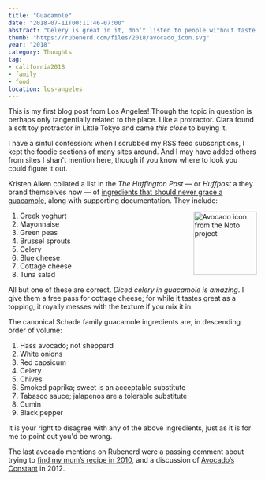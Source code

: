 ```yaml
---
title: "Guacamole"
date: "2018-07-11T00:11:46-07:00"
abstract: "Celery is great in it, don’t listen to people without taste."
thumb: "https://rubenerd.com/files/2018/avocado_icon.svg"
year: "2018"
category: Thoughts
tag:
- california2018
- family
- food
location: los-angeles
---
```

This is my first blog post from Los Angeles! Though the topic in question is perhaps only tangentially related to the place. Like a protractor. Clara found a soft toy protractor in Little Tokyo and came *this close* to buying it.

I have a sinful confession: when I scrubbed my RSS feed subscriptions, I kept the foodie sections of many sites around. And I may have added others from sites I shan't mention here, though if you know where to look you could figure it out.

Kristen Aiken collated a list in the *The Huffington Post* — or *Huffpost* a they brand themselves now — of [ingredients that should never grace a guacamole], along with supporting documentation. They include:

<p><img src="https://rubenerd.com/files/2018/avocado_icon.svg" alt="Avocado icon from the Noto project" style="width:128px; height:128px; float:right; margin:0 0 1em 2em" /></p>

1. Greek yoghurt
2. Mayonnaise
3. Green peas
4. Brussel sprouts
5. Celery
6. Blue cheese
7. Cottage cheese
8. Tuna salad

All but one of these are correct. *Diced celery in guacamole is amazing*. I give them a free pass for cottage cheese; for while it tastes great as a topping, it royally messes with the texture if you mix it in.

The canonical Schade family guacamole ingredients are, in descending order of volume:

1. Hass avocado; not sheppard
2. White onions
3. Red capsicum
4. Celery
4. Chives
5. Smoked paprika; sweet is an acceptable substitute
6. Tabasco sauce; jalapenos are a tolerable substitute
7. Cumin
8. Black pepper

It is your right to disagree with any of the above ingredients, just as it is for me to point out you'd be wrong.

The last avocado mentions on Rubenerd were a passing comment about trying to [find my mum’s recipe in 2010], and a discussion of [Avocado’s Constant] in 2012.

[ingredients that should never grace a guacamole]: https://www.huffingtonpost.com/entry/guacamole-ingredients_us_5ae741ebe4b04aa23f25bbe1
[find my mum’s recipe in 2010]: https://rubenerd.com/anime-restore-my-blog/
[Avocado’s constant]: https://rubenerd.com/whats-avocados-constant/

